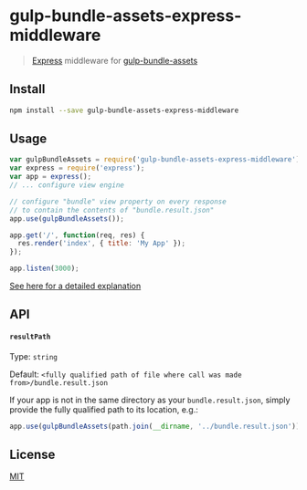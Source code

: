 # gulp-bundle-assets-express-middleware

> [Express](http://expressjs.com/) middleware for [gulp-bundle-assets](https://github.com/areusjs/gulp-bundle-assets)

## Install

```bash
npm install --save gulp-bundle-assets-express-middleware
```

## Usage

```js
var gulpBundleAssets = require('gulp-bundle-assets-express-middleware');
var express = require('express');
var app = express();
// ... configure view engine

// configure "bundle" view property on every response
// to contain the contents of "bundle.result.json"
app.use(gulpBundleAssets());

app.get('/', function(req, res) {
  res.render('index', { title: 'My App' });
});

app.listen(3000);
```

[See here for a detailed explanation](examples/basic)

## API

#### `resultPath`

Type: `string`

Default: `<fully qualified path of file where call was made from>/bundle.result.json`
 
If your app is not in the same directory as your `bundle.result.json`, simply provide the fully qualified path to
its location, e.g.:
 
```js
app.use(gulpBundleAssets(path.join(__dirname, '../bundle.result.json')));
```

## License

[MIT](http://opensource.org/licenses/MIT)
